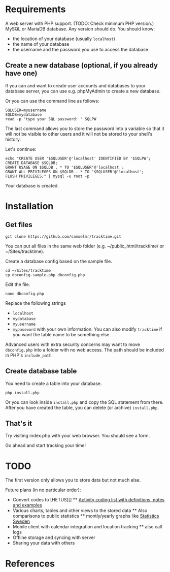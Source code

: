 Requirements
============

A web server with PHP support. (TODO: Check minimum PHP version.)
MySQL or MariaDB database. Any version should do. You should know:
* the location of your database (usually `localhost`)
* the name of your database
* the username and the password you use to access the database

Create a new database (optional, if you already have one)
---------------------------------------------------------

If you can and want to create user accounts and databases to your database
server, you can use e.g. phpMyAdmin to create a new database.

Or you can use the command line as follows:

    SQLUSER=myusername
    SQLDB=mydatabase
    read -p 'type your SQL password: ' SQLPW

The last command allows you to store the password into a variable so that it
will not be visible to other users and it will not be stored to your shell's
history.

Let's continue:

    echo "CREATE USER '$SQLUSER'@'localhost' IDENTIFIED BY '$SQLPW';
    CREATE DATABASE $SQLDB;
    GRANT USAGE ON $SQLDB . * TO '$SQLUSER'@'localhost';
    GRANT ALL PRIVILEGES ON $SQLDB . * TO '$SQLUSER'@'localhost';
    FLUSH PRIVILEGES;" | mysql -u root -p    

Your database is created.

Installation
============

Get files
---------

    git clone https://github.com/samuelmr/tracktime.git

You can put all files in the same web folder (e.g. ~/public_html/tracktime/
or ~/Sites/tracktime).

Create a database config based on the sample file.

    cd ~/Sites/tracktime
    cp dbconfig-sample.php dbconfig.php

Edit the file.

    nano dbconfig.php

Replace the following strings
* `localhost`
* `mydatabase`
* `myusername`
* `mypassword`
with your own information. You can also modify `tracktime` if you want the
table name to be something else.

Advanced users with extra security concerns may want to move `dbconfig.php`
into a folder with no web access. The path should be included in PHP's
`include_path`.

Create database table
---------------------
You need to create a table into your database. 

    php install.php
    
Or you can look inside `install.php` and copy the SQL statement from there.
After you have created the table, you can delete (or archive) `install.php`.

That's it
---------

Try visiting index.php with your web browser. You should see a form.

Go ahead and start tracking your time!

TODO
====

The first version only allows you to store data but not much else.

Future plans (in no particular order):
* Convert codes to [HETUS][]
** [Activity coding list with definitions, notes and examples][2]
* Various charts, tables and other views to the stored data
** Also comparisons to public statistics
** montly/yearly graphs like [Statistics Sweden][3]
* Mobile client with calendar integration and location tracking 
** also call logs
* Offline storage and syncing with server
* Sharing your data with others

References
==========
[1]: http://epp.eurostat.ec.europa.eu/cache/ITY_SDDS/en/tus_esms.htm
     "Time Usage Survey (TUS) database on Eurostat site"
[2]: http://epp.eurostat.ec.europa.eu/cache/ITY_OFFPUB/KS-RA-08-014/EN/KS-RA-08-014-EN.PDF#page=163 
     "PDF publication on Eurostat site"
[3]: https://www.h2.scb.se/tus/tus/AreaGraphCID.html
